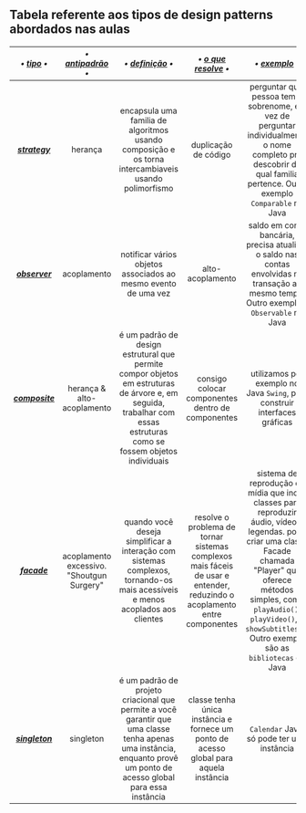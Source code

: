 ## Tabela referente aos tipos de design patterns abordados nas aulas
|___• <ins>tipo</ins> •___  |  ___• <ins>antipadrão</ins> •___  |  ___• <ins>definição</ins> •___  |  ___• <ins>o que resolve</ins> •___  |  ___• <ins>exemplo</ins> •___| ___• <ins>image</ins> •___ |
|:-----------:|:-----------:|:-----------:|:-----------:|:-----------:|:-----------:|
|    ___[strategy](https://github.com/LaizaCristina/bertoti/tree/main/engenharia%20software%20III/design%20patterns/strategy)___    |   herança   | encapsula uma familia de algoritmos usando <br> composição e os torna intercambiaveis usando polimorfismo | duplicação de código | perguntar qual pessoa tem o sobrenome, em vez de perguntar individualmente o nome completo pra descobrir de qual familia pertence. Outro exemplo `Comparable` no Java |![image](https://github.com/LaizaCristina/bertoti/blob/main/engenharia%20software%20III/design%20patterns/strategy/images/strategy-UML.png)|
|    ___[observer](https://github.com/LaizaCristina/bertoti/tree/main/engenharia%20software%20III/design%20patterns/observer)___    | acoplamento | notificar vários objetos associados ao mesmo evento de uma vez | alto-acoplamento | saldo em conta bancária, precisa atualizar o saldo nas contas envolvidas na transação ao mesmo tempo. Outro exemplo é `Observable` no Java |![image](https://github.com/LaizaCristina/bertoti/blob/main/engenharia%20software%20III/design%20patterns/observer/image/observer-UML.png) |
|   ___[composite](https://github.com/LaizaCristina/bertoti/tree/main/engenharia%20software%20III/design%20patterns/composite)___    | herança & alto-acoplamento | é um padrão de design estrutural que permite compor objetos em estruturas de árvore e, em seguida, trabalhar com essas estruturas como se fossem objetos individuais | consigo colocar componentes dentro de componentes | utilizamos por exemplo no Java `Swing`, para construir interfaces gráficas| ![image](https://github.com/LaizaCristina/bertoti/blob/main/engenharia%20software%20III/design%20patterns/composite/image/composite-UML.png)|
| ___[facade](https://github.com/LaizaCristina/bertoti/tree/main/engenharia%20software%20III/design%20patterns/facade)___ |  acoplamento excessivo. "Shoutgun Surgery" | quando você deseja simplificar a interação com sistemas complexos, tornando-os mais acessíveis e menos acoplados aos clientes |resolve o problema de tornar sistemas complexos mais fáceis de usar e entender, reduzindo o acoplamento entre componentes | sistema de reprodução de mídia que inclui classes para reproduzir áudio, vídeo e legendas. pode criar uma classe Facade chamada "Player" que oferece métodos simples, como `playAudio()`, `playVideo()`, e `showSubtitles()`. Outro exemplo são as `bibliotecas` do Java| ![image](https://github.com/LaizaCristina/bertoti/blob/main/engenharia%20software%20III/design%20patterns/facade/image/facade-uml.png)|
| ___[singleton](https://github.com/LaizaCristina/bertoti/tree/main/engenharia%20software%20III/design%20patterns/singleton)___ | singleton | é um padrão de projeto criacional que permite a você garantir que uma classe tenha apenas uma instância, enquanto provê um ponto de acesso global para essa instância | classe tenha única instância e fornece um ponto de acesso global para aquela instância | `Calendar` Java, só pode ter uma instância |![image](https://github.com/LaizaCristina/bertoti/blob/main/engenharia%20software%20III/design%20patterns/singleton/image/singleton-UML.png)|

